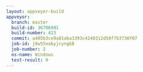 ```yaml
---
layout: appveyor-build
appveyor:
  branch: master
  build-id: 36706991
  build-number: 423
  commit: a405b3ce9a81aba3393c4240312d58f7b3730f07
  job-id: j8w55eabyjcyng68
  job-number: 2
  os-name: Windows
  test-result: 0
---
```

